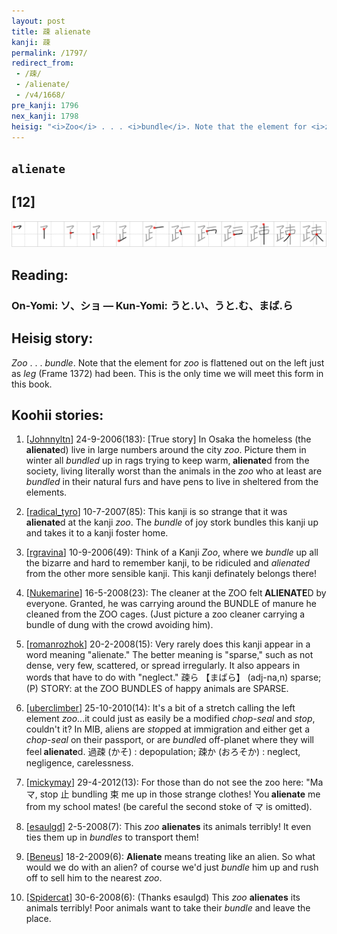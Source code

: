 ```yaml
---
layout: post
title: 疎 alienate
kanji: 疎
permalink: /1797/
redirect_from:
 - /疎/
 - /alienate/
 - /v4/1668/
pre_kanji: 1796
nex_kanji: 1798
heisig: "<i>Zoo</i> . . . <i>bundle</i>. Note that the element for <i>zoo</i> is flattened out on the left just as <i>leg</i> (Frame 1372) had been. This is the only time we will meet this form in this book."
---
```


## `alienate`

## [12]

<div class="stroke"><img src="../images/E7968E.png" /></div>

## Reading:

### On-Yomi: ソ、ショ &mdash; Kun-Yomi: うと.い、うと.む、まば.ら

## Heisig story:

<i>Zoo</i> . . . <i>bundle</i>. Note that the element for <i>zoo</i> is flattened out on the left just as <i>leg</i> (Frame 1372) had been. This is the only time we will meet this form in this book.

## Koohii stories:

1) [<a href="http://kanji.koohii.com/profile/Johnnyltn">Johnnyltn</a>] 24-9-2006(183): [True story] In Osaka the homeless (the<strong> alienate</strong>d) live in large numbers around the city <em>zoo</em>. Picture them in winter all <em>bundled</em> up in rags trying to keep warm,<strong> alienate</strong>d from the society, living literally worst than the animals in the <em>zoo</em> who at least are <em>bundled</em> in their natural furs and have pens to live in sheltered from the elements.

2) [<a href="http://kanji.koohii.com/profile/radical_tyro">radical_tyro</a>] 10-7-2007(85): This kanji is so strange that it was<strong> alienate</strong>d at the kanji <em>zoo</em>. The <em>bundle</em> of joy stork bundles this kanji up and takes it to a kanji foster home.

3) [<a href="http://kanji.koohii.com/profile/rgravina">rgravina</a>] 10-9-2006(49): Think of a Kanji <em>Zoo</em>, where we <em>bundle</em> up all the bizarre and hard to remember kanji, to be ridiculed and <em>alienated</em> from the other more sensible kanji. This kanji definately belongs there!

4) [<a href="http://kanji.koohii.com/profile/Nukemarine">Nukemarine</a>] 16-5-2008(23): The cleaner at the ZOO felt<strong> ALIENATE</strong>D by everyone. Granted, he was carrying around the BUNDLE of manure he cleaned from the ZOO cages. (Just picture a zoo cleaner carrying a bundle of dung with the crowd avoiding him).

5) [<a href="http://kanji.koohii.com/profile/romanrozhok">romanrozhok</a>] 20-2-2008(15): Very rarely does this kanji appear in a word meaning &quot;alienate.&quot; The better meaning is &quot;sparse,&quot; such as not dense, very few, scattered, or spread irregularly. It also appears in words that have to do with &quot;neglect.&quot; 疎ら 【まばら】 (adj-na,n) sparse; (P) STORY: at the ZOO BUNDLES of happy animals are SPARSE.

6) [<a href="http://kanji.koohii.com/profile/uberclimber">uberclimber</a>] 25-10-2010(14): It&#039;s a bit of a stretch calling the left element <em>zoo</em>...it could just as easily be a modified <em>chop-seal</em> and <em>stop</em>, couldn&#039;t it? In MIB, aliens are <em>stop</em>ped at immigration and either get a <em>chop-seal</em> on their passport, or are <em>bundle</em>d off-planet where they will feel<strong> alienate</strong>d. 過疎 (かそ) : depopulation; 疎か (おろそか) : neglect, negligence, carelessness.

7) [<a href="http://kanji.koohii.com/profile/mickymay">mickymay</a>] 29-4-2012(13): For those than do not see the zoo here: &quot;Maマ, stop 止 bundling 束 me up in those strange clothes! You<strong> alienate</strong> me from my school mates! (be careful the second stoke of マ is omitted).

8) [<a href="http://kanji.koohii.com/profile/esaulgd">esaulgd</a>] 2-5-2008(7): This <em>zoo</em> <strong>alienates</strong> its animals terribly! It even ties them up in <em>bundles</em> to transport them!

9) [<a href="http://kanji.koohii.com/profile/Beneus">Beneus</a>] 18-2-2009(6): <strong>Alienate</strong> means treating like an alien. So what would we do with an alien? of course we&#039;d just <em>bundle</em> him up and rush off to sell him to the nearest <em>zoo</em>.

10) [<a href="http://kanji.koohii.com/profile/Spidercat">Spidercat</a>] 30-6-2008(6): (Thanks esaulgd) This <em>zoo</em> <strong>alienates</strong> its animals terribly! Poor animals want to take their <em>bundle</em> and leave the place.
